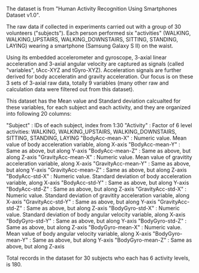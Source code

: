 The dataset is from "Human Activity Recognition Using Smartphones Dataset v1.0".

The raw data if collected in experiments carried out with a group of 30 volunteers ("subjects"). Each person performed six "activities" (WALKING, WALKING_UPSTAIRS, WALKING_DOWNSTAIRS, SITTING, STANDING, LAYING) wearing a smartphone (Samsung Galaxy S II) on the waist. 

Using its embedded accelerometer and gyroscope, 3-axial linear acceleration and 3-axial angular velocity are captured as signals (called "variables", tAcc-XYZ and tGyro-XYZ). Acceleration signals are further derived for body acceleratin and gravity acceleration.  Our focus is on these 3 sets of 3-axial raw data, totally 9 variables (many other raw and calculation data were filtered out from this dataset).

This dataset has the Mean value and Standard deviation calcualted for these variables, for each subject and each activity, and they are organized into following 20 columns:

"Subject" : IDs of each subject, index from 1:30
"Activity" : Factor of 6 level activities: WALKING, WALKING_UPSTAIRS, WALKING_DOWNSTAIRS, SITTING, STANDING, LAYING
"BodyAcc-mean-X" : Numeric value.  Mean value of body acceleration variable, along X-axis
"BodyAcc-mean-Y" : Same as above, but along Y-axis
"BodyAcc-mean-Z" : Same as above, but along Z-axis
"GravityAcc-mean-X" : Numeric value.  Mean value of gravitity acceleration variable, along X-axis
"GravityAcc-mean-Y" : Same as above, but along Y-axis
"GravityAcc-mean-Z" : Same as above, but along Z-axis
"BodyAcc-std-X" : Numeric value.  Standard deviation of body acceleration variable, along X-axis
"BodyAcc-std-Y" : Same as above, but along Y-axis
"BodyAcc-std-Z" : Same as above, but along Z-axis
"GravityAcc-std-X" : Numeric value.  Standard deviation of gravitity acceleration variable, along X-axis
"GravityAcc-std-Y" : Same as above, but along Y-axis
"GravityAcc-std-Z" : Same as above, but along Z-axis 
"BodyGyro-std-X" : Numeric value.  Standard deviation of body angular velocity variable, along X-axis
"BodyGyro-std-Y" : Same as above, but along Y-axis
"BodyGyro-std-Z" : Same as above, but along Z-axis 
"BodyGyro-mean-X" : Numeric value.  Mean value of body angular velocity variable, along X-axis
"BodyGyro-mean-Y" : Same as above, but along Y-axis
"BodyGyro-mean-Z" : Same as above, but along Z-axis

Total records in the dataset for 30 subjects who each has 6 activity levels, is 180. 
